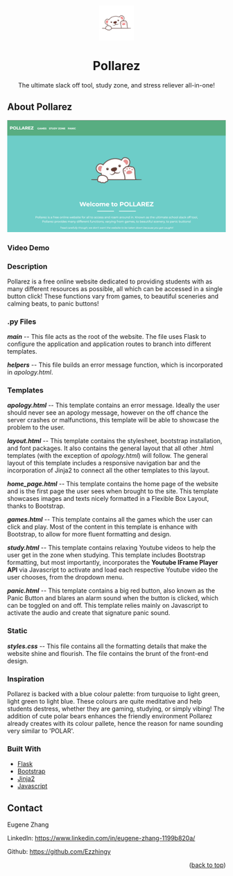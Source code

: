 <div id="top"></div>

<!-- PROJECT LOGO -->
<br />
<div align="center">
  <a href="https://cs50-pollarez.herokuapp.com/">
    <img src="app/static/wave.png" alt="Waving Polar Bear Clipart" width="80" height="80">
  </a>

  <h1 align="center">Pollarez</h1>

  <p align="center">
    The ultimate slack off tool, study zone, and stress reliever all-in-one!
  </p>
</div>

<!-- ABOUT THE PROJECT -->
## About Pollarez

[![Pollarez Screen Shot][product-screenshot]](https://cs50-pollarez.herokuapp.com/)

### Video Demo

### Description

Pollarez is a free online website dedicated to providing students with as many different resources as possible, all which can be accessed in a single button click! These functions vary from games, to beautiful sceneries and calming beats, to panic buttons!

### .py Files

__*main*__ -- This file acts as the root of the website. The file uses Flask to configure the application and application routes to branch into different templates.

__*helpers*__ -- This file builds an error message function, which is incorporated in *apology.html*.

### Templates

__*apology.html*__ -- This template contains an error message. Ideally the user should never see an apology message, however on the off chance the server crashes or malfunctions, this template will be able to showcase the problem to the user.

__*layout.html*__ -- This template contains the stylesheet, bootstrap installation, and font packages. It also contains the general layout that all other .html templates (with the exception of *apology.html*) will follow. The general layout of this template includes a responsive navigation bar and the incorporation of Jinja2 to connect all the other templates to this layout.

__*home_page.html*__ -- This template contains the home page of the website and is the first page the user sees when brought to the site. This template showcases images and texts nicely formatted in a Flexible Box Layout, thanks to Bootstrap.

__*games.html*__ -- This template contains all the games which the user can click and play. Most of the content in this template is enhance with Bootstrap, to allow for more fluent formatting and design.

__*study.html*__ -- This template contains relaxing Youtube videos to help the user get in the zone when studying. This template includes Bootstrap formatting, but most importantly, incorporates the **Youtube IFrame Player API** via Javascript to activate and load each respective Youtube video the user chooses, from the dropdown menu.

__*panic.html*__ -- This template contains a big red button, also known as the Panic Button and blares an alarm sound when the button is clicked, which can be toggled on and off. This template relies mainly on Javascript to activate the audio and create that signature panic sound.

### Static

__*styles.css*__ -- This file contains all the formatting details that make the website shine and flourish. The file contains the brunt of the front-end design.

### Inspiration

Pollarez is backed with a blue colour palette: from turquoise to light green, light green to light blue. These colours are quite meditative and help students destress, whether they are gaming, studying, or simply vibing! The addition of cute polar bears enhances the friendly environment Pollarez already creates with its colour pallete, hence the reason for name sounding very similar to 'POLAR'.

### Built With

* [Flask](https://pypi.org/project/Flask/)
* [Bootstrap](https://getbootstrap.com)
* [Jinja2](https://pypi.org/project/Jinja2/)
* [Javascript](https://www.javascript.com/)

<!-- CONTACT -->
## Contact

Eugene Zhang

LinkedIn: https://www.linkedin.com/in/eugene-zhang-1199b820a/

Github: https://github.com/Ezzhingy

<p align="right">(<a href="#top">back to top</a>)</p>

<!-- MARKDOWN LINKS & IMAGES -->
[product-screenshot]: app/static/product_screenshot.png
